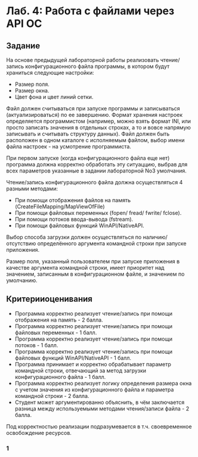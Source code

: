 # Лаб. 4: Работа с файлами через API ОС

## Задание

На основе предыдущей лабораторной работы реализовать чтение/запись конфигурационного файла программы, в
котором будут храниться следующие настройки:

- Размер поля.
- Размер окна.
- Цвет фона и цвет линий сетки.

Файл должен считываться при запуске программы и записываться (актуализироваться) по ее завершению. Формат
хранения настроек определяется программистом (например, можно взять формат INI, или просто записать значения в
отдельных строках, а то и вовсе напрямую записывать и считывать структуру данных). Файл должен быть расположен
в одном каталоге с исполняемым файлом, выбор имени файла настроек - на усмотрение программиста.

При первом запуске (когда конфигурационного файла еще нет) программа должна корректно обработать эту ситуаццию,
выбрав для всех параметров указанные в задании лабораторной No3 умолчания.

Чтение/запись конфигурационного файла должна осуществляться 4 разными методами:

- При помощи отображения файлов на память (CreateFileMapping/MapViewOfFile)
- При помощи файловых переменных (fopen/ fread/ fwrite/ fclose).
- При помощи потоков ввода-вывода (fstream).
- При помощи файловых функций WinAPI/NativeAPI.

Выбор способа загрузки должен осуществляться по наличию/отсутствию определённого аргумента командной строки
при запуске приложения.

Размер поля, указанный пользователем при запуске приложения в качестве аргумента командной строки, имеет
приоритет над значением, записанным в конфигурационном файле, и значением по умолчанию.

## Критерииоценивания

- Программа корректно реализует чтение/запись при помощи отображения на память - 2 балла.
- Программа корректно реализует чтение/запись при помощи файловых переменных - 1 балл.
- Программа корректно реализует чтение/запись при помощи потоков - 1 балл.
- Программа корректно реализует чтение/запись при помощи файловых функций WinAPI/NativeAPI - 1 балл.
- Программа принимает и корректно обрабатывает параметр командной строки, отвечающий за метод загрузки
  конфигурационного файла - 1 балл.
- Программа корректно реализует логику определения размера окна с учетом значения из конфигурационного
  файла и параметра командной строки - 2 балла.
- Студент может аргументированно объяснить, в чём заключается разница между используемыми методами
  чтения/записи файла - 2 балла.

Под корректностью реализации подразумевается в т.ч. своевременное освобождение ресурсов.

### 1



